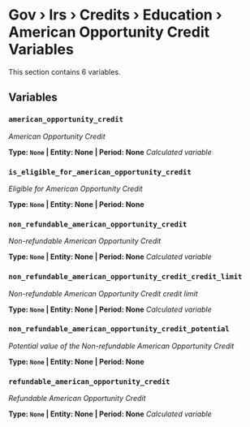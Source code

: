 # Gov › Irs › Credits › Education › American Opportunity Credit Variables

This section contains 6 variables.

## Variables

### `american_opportunity_credit`
*American Opportunity Credit*

**Type: `None` | Entity: None | Period: None**
*Calculated variable*

### `is_eligible_for_american_opportunity_credit`
*Eligible for American Opportunity Credit*

**Type: `None` | Entity: None | Period: None**

### `non_refundable_american_opportunity_credit`
*Non-refundable American Opportunity Credit*

**Type: `None` | Entity: None | Period: None**
*Calculated variable*

### `non_refundable_american_opportunity_credit_credit_limit`
*Non-refundable American Opportunity Credit credit limit*

**Type: `None` | Entity: None | Period: None**
*Calculated variable*

### `non_refundable_american_opportunity_credit_potential`
*Potential value of the Non-refundable American Opportunity Credit*

**Type: `None` | Entity: None | Period: None**

### `refundable_american_opportunity_credit`
*Refundable American Opportunity Credit*

**Type: `None` | Entity: None | Period: None**
*Calculated variable*
